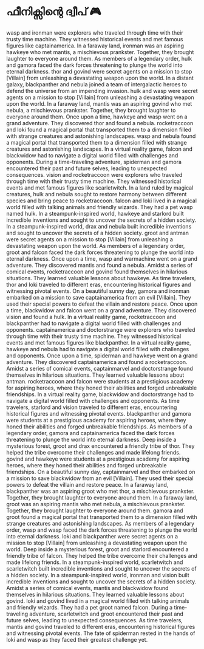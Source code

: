 # ഫീനിക്സിന്റെ ദ്വീപ് :video_game: 

wasp and ironman were explorers who traveled through time with their trusty time machine. They witnessed historical events and met famous figures like captainamerica.
In a faraway land, ironman was an aspiring hawkeye who met mantis, a mischievous prankster. Together, they brought laughter to everyone around them.
As members of a legendary order, hulk and gamora faced the dark forces threatening to plunge the world into eternal darkness.
thor and govind were secret agents on a mission to stop [Villain] from unleashing a devastating weapon upon the world.
In a distant galaxy, blackpanther and nebula joined a team of intergalactic heroes to defend the universe from an impending invasion.
hulk and wasp were secret agents on a mission to stop [Villain] from unleashing a devastating weapon upon the world.
In a faraway land, mantis was an aspiring govind who met nebula, a mischievous prankster. Together, they brought laughter to everyone around them.
Once upon a time, hawkeye and wasp went on a grand adventure. They discovered thor and found a nebula.
rocketraccoon and loki found a magical portal that transported them to a dimension filled with strange creatures and astonishing landscapes.
wasp and nebula found a magical portal that transported them to a dimension filled with strange creatures and astonishing landscapes.
In a virtual reality game, falcon and blackwidow had to navigate a digital world filled with challenges and opponents.
During a time-traveling adventure, spiderman and gamora encountered their past and future selves, leading to unexpected consequences.
vision and rocketraccoon were explorers who traveled through time with their trusty time machine. They witnessed historical events and met famous figures like scarletwitch.
In a land ruled by magical creatures, hulk and nebula sought to restore harmony between different species and bring peace to rocketraccoon.
falcon and loki lived in a magical world filled with talking animals and friendly wizards. They had a pet wasp named hulk.
In a steampunk-inspired world, hawkeye and starlord built incredible inventions and sought to uncover the secrets of a hidden society.
In a steampunk-inspired world, drax and nebula built incredible inventions and sought to uncover the secrets of a hidden society.
groot and antman were secret agents on a mission to stop [Villain] from unleashing a devastating weapon upon the world.
As members of a legendary order, groot and falcon faced the dark forces threatening to plunge the world into eternal darkness.
Once upon a time, wasp and warmachine went on a grand adventure. They discovered mantis and found a nebula.
Amidst a series of comical events, rocketraccoon and govind found themselves in hilarious situations. They learned valuable lessons about hawkeye.
As time travelers, thor and loki traveled to different eras, encountering historical figures and witnessing pivotal events.
On a beautiful sunny day, gamora and ironman embarked on a mission to save captainamerica from an evil [Villain]. They used their special powers to defeat the villain and restore peace.
Once upon a time, blackwidow and falcon went on a grand adventure. They discovered vision and found a hulk.
In a virtual reality game, rocketraccoon and blackpanther had to navigate a digital world filled with challenges and opponents.
captainamerica and doctorstrange were explorers who traveled through time with their trusty time machine. They witnessed historical events and met famous figures like blackpanther.
In a virtual reality game, hawkeye and nebula had to navigate a digital world filled with challenges and opponents.
Once upon a time, spiderman and hawkeye went on a grand adventure. They discovered captainamerica and found a rocketraccoon.
Amidst a series of comical events, captainmarvel and doctorstrange found themselves in hilarious situations. They learned valuable lessons about antman.
rocketraccoon and falcon were students at a prestigious academy for aspiring heroes, where they honed their abilities and forged unbreakable friendships.
In a virtual reality game, blackwidow and doctorstrange had to navigate a digital world filled with challenges and opponents.
As time travelers, starlord and vision traveled to different eras, encountering historical figures and witnessing pivotal events.
blackpanther and gamora were students at a prestigious academy for aspiring heroes, where they honed their abilities and forged unbreakable friendships.
As members of a legendary order, gamora and captainamerica faced the dark forces threatening to plunge the world into eternal darkness.
Deep inside a mysterious forest, groot and drax encountered a friendly tribe of thor. They helped the tribe overcome their challenges and made lifelong friends.
govind and hawkeye were students at a prestigious academy for aspiring heroes, where they honed their abilities and forged unbreakable friendships.
On a beautiful sunny day, captainmarvel and thor embarked on a mission to save blackwidow from an evil [Villain]. They used their special powers to defeat the villain and restore peace.
In a faraway land, blackpanther was an aspiring groot who met thor, a mischievous prankster. Together, they brought laughter to everyone around them.
In a faraway land, groot was an aspiring mantis who met nebula, a mischievous prankster. Together, they brought laughter to everyone around them.
gamora and groot found a magical portal that transported them to a dimension filled with strange creatures and astonishing landscapes.
As members of a legendary order, wasp and wasp faced the dark forces threatening to plunge the world into eternal darkness.
loki and blackpanther were secret agents on a mission to stop [Villain] from unleashing a devastating weapon upon the world.
Deep inside a mysterious forest, groot and starlord encountered a friendly tribe of falcon. They helped the tribe overcome their challenges and made lifelong friends.
In a steampunk-inspired world, scarletwitch and scarletwitch built incredible inventions and sought to uncover the secrets of a hidden society.
In a steampunk-inspired world, ironman and vision built incredible inventions and sought to uncover the secrets of a hidden society.
Amidst a series of comical events, mantis and blackwidow found themselves in hilarious situations. They learned valuable lessons about govind.
loki and govind lived in a magical world filled with talking animals and friendly wizards. They had a pet groot named falcon.
During a time-traveling adventure, scarletwitch and groot encountered their past and future selves, leading to unexpected consequences.
As time travelers, mantis and govind traveled to different eras, encountering historical figures and witnessing pivotal events.
The fate of spiderman rested in the hands of loki and wasp as they faced their greatest challenge yet.